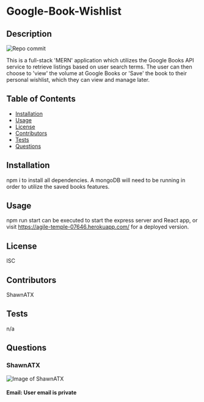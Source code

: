 
# Google-Book-Wishlist

## Description

![Repo commit](https://img.shields.io/github/last-commit/ShawnATX/Google-Book-Wishlist)

This is a full-stack 'MERN' application which utilizes the Google Books API service to retrieve listings based on user search terms. The user can then choose to 'view' the volume at Google Books or 'Save' the book to their personal wishlist, which they can view and manage later.

## Table of Contents

* [Installation](#installation)
* [Usage](#usage)
* [License](#license)
* [Contributors](#contributors)
* [Tests](#tests)
* [Questions](#questions)


## Installation

npm i to install all dependencies. A mongoDB will need to be running in order to utilize the saved books features.

## Usage

npm run start can be executed to start the express server and React app, or visit https://agile-temple-07646.herokuapp.com/ for a deployed version.

## License

ISC

## Contributors

ShawnATX

## Tests

n/a

## Questions

### ShawnATX
![Image of ShawnATX](https://avatars2.githubusercontent.com/u/37752327?v=4)
#### Email: User email is private

